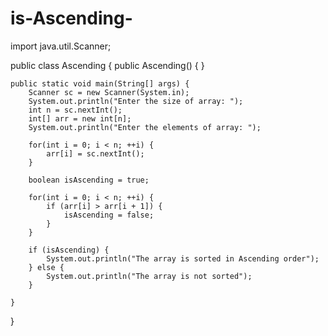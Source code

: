 # is-Ascending-
import java.util.Scanner;

public class Ascending {
    public Ascending() {
    }

    public static void main(String[] args) {
        Scanner sc = new Scanner(System.in);
        System.out.println("Enter the size of array: ");
        int n = sc.nextInt();
        int[] arr = new int[n];
        System.out.println("Enter the elements of array: ");

        for(int i = 0; i < n; ++i) {
            arr[i] = sc.nextInt();
        }

        boolean isAscending = true;

        for(int i = 0; i < n; ++i) {
            if (arr[i] > arr[i + 1]) {
                isAscending = false;
            }
        }

        if (isAscending) {
            System.out.println("The array is sorted in Ascending order");
        } else {
            System.out.println("The array is not sorted");
        }

    }
}
